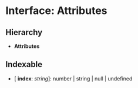 
# Interface: Attributes

## Hierarchy

* **Attributes**

## Indexable

* \[ **index**: *string*\]: number | string | null | undefined
